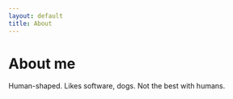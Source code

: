 ```yaml
---
layout: default
title: About
---
```


# About me

Human-shaped. Likes software, dogs. Not the best with humans. 

